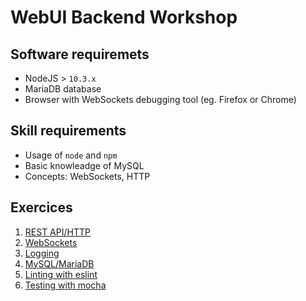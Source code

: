 # WebUI Backend Workshop

## Software requiremets
- NodeJS > `10.3.x`
- MariaDB database
- Browser with WebSockets debugging tool (eg. Firefox or Chrome)

## Skill requirements
- Usage of `node` and `npm`
- Basic knowleadge of MySQL
- Concepts: WebSockets, HTTP

## Exercices
1. [REST API/HTTP](1-http)
2. [WebSockets](2-ws)
3. [Logging](3-logs)
4. [MySQL/MariaDB](4-mysql)
5. [Linting with eslint](5-lint)
6. [Testing with mocha](6-test)
